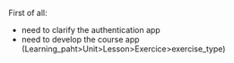 First of all: 
- need to clarify the authentication app
- need to develop the course app (Learning_paht>Unit>Lesson>Exercice>exercise_type)
